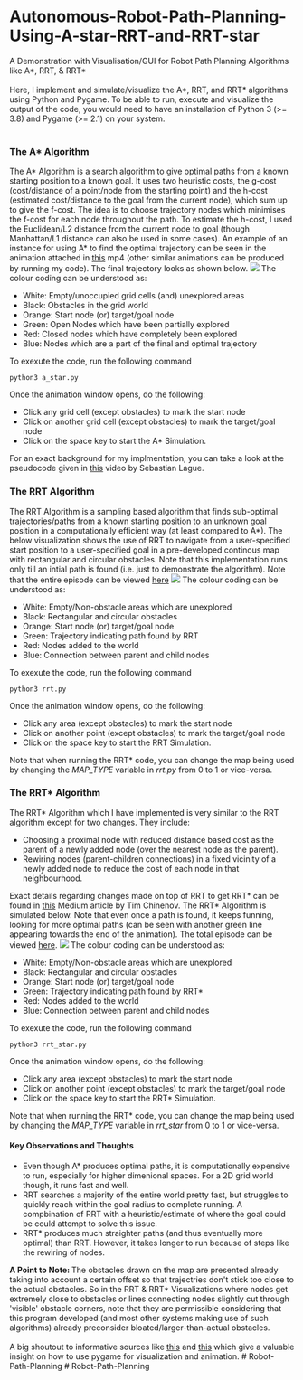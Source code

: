 # Autonomous-Robot-Path-Planning-Using-A-star-RRT-and-RRT-star
A Demonstration with Visualisation/GUI for Robot Path Planning Algorithms like A*, RRT, &amp; RRT*
<br><br>
Here, I implement and simulate/visualize the A*, RRT, and RRT* algorithms using Python and Pygame. To be able to run, execute and visualize the output of the code, you would need to have an installation of Python 3 (>= 3.8) and Pygame (>= 2.1) on your system.
<br><br>
<h3>The A* Algorithm</h3>
The A* Algorithm is a search algorithm to give optimal paths from a known starting position to a known goal. It uses two heuristic costs, the g-cost (cost/distance of a point/node from the starting point) and the h-cost (estimated cost/distance to the goal from the current node), which sum up to give the f-cost. The idea is to choose trajectory nodes which minimises the f-cost for each node throughout the path. To estimate the h-cost, I used the Euclidean/L2 distance from the current node to goal (though Manhattan/L1 distance can also be used in some cases). An example of an instance for using A* to find the optimal trajectory can be seen in the animation attached in <a href="https://github.com/vikrams169/Autonomous-Robot-Path-Planning-Using-A-star-RRT-and-RRT-star/blob/main/gif_animations/a_star.mp4">this</a> mp4 (other similar animations can be produced by running my code). The final trajectory looks as shown below.
<img src="images/a_star.png">
The colour coding can be understood as:
<ul><li>White: Empty/unoccupied grid cells (and) unexplored areas
<li>Black: Obstacles in the grid world
<li>Orange: Start node (or) target/goal node
<li>Green: Open Nodes which have been partially explored
<li>Red: Closed nodes which have completely been explored
<li>Blue: Nodes which are a part of the final and optimal trajectory</ul>
To exexute the code, run the following command

    python3 a_star.py
Once the animation window opens, do the following:
<ul><li> Click any grid cell (except obstacles) to mark the start node
<li>Click on another grid cell (except obstacles) to mark the target/goal node
<li>Click on the space key to start the A* Simulation.</ul>
For an exact background for my implmentation, you can take a look at the pseudocode given in <a href="https://www.youtube.com/watch?v=-L-WgKMFuhE">this</a> video by Sebastian Lague.
<h3>The RRT Algorithm</h3>
The RRT Algorithm is a sampling based algorithm that finds sub-optimal trajectories/paths from a known starting position to an unknown goal position in a computationally efficient way (at least compared to A*). The below visualization shows the use of RRT to navigate from a user-specified start position to a user-specified goal in a pre-developed continous map with rectangular and circular obstacles. Note that this implementation runs only till an intial
path is found (i.e. just to demonstrate the algorithm). Note that the entire episode can be viewed <a href="https://github.com/vikrams169/Autonomous-Robot-Path-Planning-Using-A-star-RRT-and-RRT-star/blob/main/animations/rrt.mp4">here</a>
<img src="images/rrt.png">
The colour coding can be understood as:
<ul><li>White: Empty/Non-obstacle areas which are unexplored
<li>Black: Rectangular and circular obstacles
<li>Orange: Start node (or) target/goal node
<li>Green: Trajectory indicating path found by RRT
<li>Red: Nodes added to the world
<li>Blue: Connection between parent and child nodes</ul>
To exexute the code, run the following command

    python3 rrt.py
Once the animation window opens, do the following:
<ul><li> Click any area (except obstacles) to mark the start node
<li>Click on another point (except obstacles) to mark the target/goal node
<li>Click on the space key to start the RRT Simulation.</ul>
Note that when running the RRT* code, you can change the map being used by changing the <i>MAP_TYPE</i> variable in <i>rrt.py</i> from 0 to 1 or vice-versa.
<h3>The RRT* Algorithm</h3>
The RRT* Algorithm which I have implemented is very similar to the RRT algorithm except for two changes. They include:
<ul><li>Choosing a proximal node with reduced distance based cost as the parent of a newly added node (over the nearest node as the parent).
<li>Rewiring nodes (parent-children connections) in a fixed vicinity of a newly added node to reduce the cost of each node in that neighbourhood.</ul>
Exact details regarding changes made on top of RRT to get RRT* can be found in <a href="https://theclassytim.medium.com/robotic-path-planning-rrt-and-rrt-212319121378">this</a> Medium article by Tim Chinenov. The RRT* Algorithm is simulated below. Note that even once a path is found, it keeps funning, looking for more optimal paths (can be seen with another green line appearing towards the end of the animation). The total episode can be viewed <a href="https://github.com/vikrams169/Autonomous-Robot-Path-Planning-Using-A-star-RRT-and-RRT-star/blob/main/animations/rrt_star.mp4">here</a>.
<img src="images/rrt_star.png">
The colour coding can be understood as:
<ul><li>White: Empty/Non-obstacle areas which are unexplored
<li>Black: Rectangular and circular obstacles
<li>Orange: Start node (or) target/goal node
<li>Green: Trajectory indicating path found by RRT*
<li>Red: Nodes added to the world
<li>Blue: Connection between parent and child nodes</ul>
To exexute the code, run the following command

    python3 rrt_star.py
Once the animation window opens, do the following:
<ul><li> Click any area (except obstacles) to mark the start node
<li>Click on another point (except obstacles) to mark the target/goal node
<li>Click on the space key to start the RRT* Simulation.</ul>
Note that when running the RRT* code, you can change the map being used by changing the <i>MAP_TYPE</i> variable in <i>rrt_star</i> from 0 to 1 or vice-versa.
<h4>Key Observations and Thoughts</h4>
<ul>
<li>Even though A* produces optimal paths, it is computationally expensive to run, especially for higher dimenional spaces. For a 2D grid world though, it runs fast and well.
<li>RRT searches a majority of the entire world pretty fast, but struggles to quickly reach within the goal radius to complete running. A compbination of RRT with a heuristic/estimate of where the goal could be could attempt to solve this issue.
<li>RRT* produces much straighter paths (and thus eventually more optimal) than RRT. However, it takes longer to run because of steps like the rewiring of nodes.
</ul>
<b>A Point to Note: </b>The obstacles drawn on the map are presented already taking into account a certain offset so that trajectries don't stick too close to the actual obstacles. So in the RRT & RRT* Visualizations where nodes get extremely close to obstacles or lines connecting nodes slightly cut through 'visible' obstacle corners, note that they are permissible considering that this program developed (and most other systems making use of such algorithms) already preconsider bloated/larger-than-actual obstacles.
<br><br>
A big shoutout to informative sources like <a href="https://github.com/saif191020/Astar-Pathfinding-Visualizer">this</a> and <a href="https://github.com/pbpf/RRT-2">this</a> which give a valuable insight on how to use pygame for visualization and animation.
# Robot-Path-Planning
# Robot-Path-Planning
